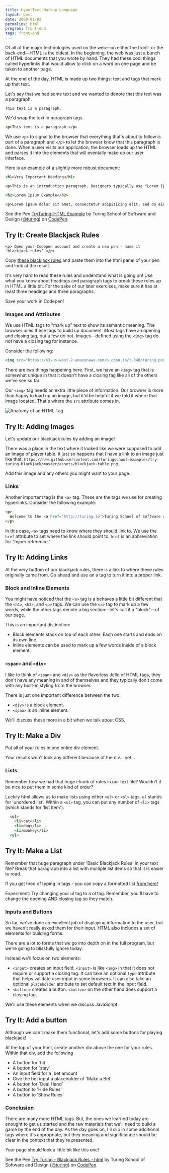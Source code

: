 ```yaml
---
title: HyperText Markup Language
layout: post
date: 2000-01-02
permalink: html
program: front-end
tags: front-end
---
```


Of all of the major technologies used on the web—on either the front- or the back-end—HTML is the oldest. In the beginning, the web was just a bunch of HTML documents that you wrote by hand. They had these cool things called hyperlinks that would allow to click on a word on one page and be taken to another page.

At the end of the day, HTML is made up two things: text and tags that mark up that text.

Let's say that we had some text and we wanted to denote that this text was a paragraph.

```
This text is a paragraph.
```

We'd wrap the text in paragraph tags.

```html
<p>This text is a paragraph.</p>
```

We use `<p>` to signal to the browser that everything that's about to follow is part of a paragraph and `</p>` to let the browser know that this paragraph is done. When a user visits our application, the browser loads up the HTML and parses it into the elements that will eventally make up our user interface.

Here is an example of a slightly more robust document:

```html
<h1>Very Important Heading</h1>

<p>This is an introduction paragraph. Designers typically use "Lorem Ipsum" to fill out space in their designs while they wait for the real content. Lorem Ipsum looks kind of like Latin, but it's actually completely bogus. The nice part is that it has roughly the same distribution of word sizes as English.</p>

<h2>Lorem Ipsum Example</h2>

<p>Lorem ipsum dolor sit amet, consectetur adipisicing elit, sed do eiusmod tempor incididunt ut labore et dolore magna aliqua. Ut enim ad minim veniam, quis nostrud exercitation ullamco laboris nisi ut aliquip ex ea commodo consequat. Duis aute irure dolor in reprehenderit in voluptate velit esse cillum dolore eu fugiat nulla pariatur. Excepteur sint occaecat cupidatat non proident, sunt in culpa qui officia deserunt mollit anim id est laborum.</p>
```

<p data-height="311" data-theme-id="dark" data-slug-hash="wJVgNO" data-default-tab="result" data-user="turing" data-embed-version="2" data-pen-title="TryTuring-HTML Example" class="codepen">See the Pen <a href="https://codepen.io/team/turing/pen/wJVgNO/">TryTuring-HTML Example</a> by Turing School of Software and Design (<a href="http://codepen.io/turing">@turing</a>) on <a href="http://codepen.io">CodePen</a>.</p>
<script async src="https://production-assets.codepen.io/assets/embed/ei.js"></script>

<div class="try-it">
  <h2>Try It: Create Blackjack Rules</h2>

    <p> Open your Codepen account and create a new pen - name it 'blackjack rules’ </p>

  <p>Copy <a href='https://raw.githubusercontent.com/turingschool-examples/try-turing-blackjack/master/blackjack-rules.txt'> these blackjack rules</a> and paste them into the html panel of your pen and look at the result.</p>

  <p>It's very hard to read these rules and understand what is going on! Use what you know about headings and paragraph tags to break these rules up in HTML a little bit. For the sake of our later exercises, make sure it has at least three headings and three paragraphs.</p>
  
  <p> Save your work in Codepen! </p>
</div>

### Images and Attributes

We use HTML tags to "mark up" text to show its semantic meaning. The browser uses these tags to build up document. _Most_ tags have an opening and closing tag, but a few do not. Images—defined using the `<img>` tag do not have a closing tag for instance.

Consider the following:

```html
<img src="https://s3-us-west-2.amazonaws.com/s.cdpn.io/t-340/turing.png">
```

There are two things happening here. First, we have an `<img>` tag that is somewhat unique in that it doesn't have a closing tag like all of the others we've see so far.

Our `<img>` tag needs an extra little piece of information. Our browser is more than happy to load up an image, but it'd be helpful if we told it where that image located. That's where the `src` attribute comes in.

![Anatomy of an HTML Tag](/images/anatomy.png)

<div class="try-it">
  <h2>Try It: Adding Images</h2>

  <p>Let's update our blackjack rules by adding an image!</p>

  <p>There was a place in the text where it looked like we were supposed to add an image of player table. It just so happens that I have a link to an image just like that: <code>https://raw.githubusercontent.com/turingschool-examples/try-turing-blackjack/master/assets/blackjack-table.png</code></p>

  <p>Add this image and any others you might want to your page.</p>
</div>

### Links

Another important tag is the `<a>` tag. These are the tags we use for creating hyperlinks. Consider the following example:

```html
<p>
  Welcome to the <a href="http://turing.io">Turing School of Software and Design</a>.
</p>
```

In this case, `<a>` tags need to know where they should link to. We use the `href` attribute to set where the link should point to. `href` is an abbreviation for "hyper reference."

<div class="try-it">
  <h2>Try It: Adding Links</h2>

  <p>At the very bottom of our blackjack rules, there is a link to where these rules originally came from. Go ahead and use an a tag to turn it into a proper link. </p>
</div>

### Block and Inline Elements

You might have noticed that the `<a>` tag is a behaves a little bit different that the `<h1>`, `<h2>`, and `<p>` tags. We can use the `<a>` tag to mark up a few words, while the other tags denote a big section—let's call it a "block"—of our page.

This is an important distinction:

- Block elements stack on top of each other. Each one starts and ends on its own line.
- Inline elements can be used to mark up a few words inside of a block element.

### `<span>` and `<div>`

I like to think of `<span>` and `<div>` as the flavorless Jello of HTML tags, they don't have any meaning in and of themselves and they typically don't come with any built-in styling from the browser.

There is just one important difference between the two.

- `<div>` is a block element.
- `<span>` is an inline element.

We'll discuss these more in a bit when we talk about CSS.

<div class="try-it">
  <h2>Try It: Make a Div</h2>

  <p>Put all of your rules in one entire div element.</p>

  <p>Your results won't look any different because of the div... yet...</p>
</div>

### Lists

Remember how we had that huge chunk of rules in our text file? Wouldn't it be nice to put them in some kind of order?

Luckily html allows us to make lists using either `<ul>` or `<ol>` tags. `ul` stands for 'unordered list'. Within a `<ul>` tag, you can put any number of `<li>` tags (which stands for 'list item').

```html
  <ul>
    <li>cat</li>
    <li>dog</li>
    <li>monkey</li>
  <ul>
```

<div class="try-it">
  <h2>Try It: Make a List</h2>

  <p>Remember that huge paragraph under 'Basic Blackjack Rules' in your text file? Break that paragraph into a list with multiple list items so that it is easier to read.</p>

  <p>If you get tired of typing in tags - you can copy a formatted list <a href='https://raw.githubusercontent.com/turingschool-examples/try-turing-blackjack/master/list-content.txt'>from here!</a></p>

  <p>Experiment: Try changing your ul tag to a ol tag. Remember, you'll have to change the opening AND closing tag so they match. </p>
</div>

### Inputs and Buttons

So far, we've done an excellent job of displaying information to the user, but we haven't really asked them for their input. HTML also includes a set of elements for building forms.

There are a lot to forms that we go into depth on in the full program, but we're going to blissfully ignore today.

Instead we'll focus on two elements:

- `<input>` creates an input field. `<input>` is like `<img>` in that it does not require or support a closing tag. It can take an optional `type` attribute that helps validate user input in some browsers. It can also take an optional  `placeholder` attribute to set default text in the input field.
- `<button>` creates a button. `<button>` on the other hand does support a closing tag.

We'll use these elements when we discuss JavaScript.

<div class="try-it">
  <h2>Try It: Add a button</h2>

  <p>Although we can't make them functional, let's add some buttons for playing blackjack!</p>

  <p>At the top of your html, create another div above the one for your rules. Within that div, add the following</p>

  <ul>
    <li>A button for `hit`</li>
    <li>A button for `stay`</li>
    <li>An input field for a `bet amount`</li>
      <li>Give the bet input a placeholder of 'Make a Bet'</li>
    <li>A button for `Deal Hand`</li>
    <li>A button to 'Hide Rules'</li>
    <li>A button to 'Show Rules'</li>
  </ul>
</div>

### Conclusion

There are many more HTML tags. But, the ones we learned today are enought to get us started and the raw materials that we'll need to build a game by the end of the day. As the day goes on, I'll slip in some additional tags where it's appropriate, but they meaning and significance should be clear in the context that they're presented.

Your page should look a little bit like this one!

<p data-height="265" data-theme-id="dark" data-slug-hash="jBgBPE" data-default-tab="html,result" data-user="turing" data-embed-version="2" data-pen-title="Try Turing - Blackjack Rules - html" data-preview="true" class="codepen">See the Pen <a href="https://codepen.io/team/turing/pen/jBgBPE/">Try Turing - Blackjack Rules - html</a> by Turing School of Software and Design (<a href="http://codepen.io/turing">@turing</a>) on <a href="http://codepen.io">CodePen</a>.</p>
<script async src="https://production-assets.codepen.io/assets/embed/ei.js"></script>



